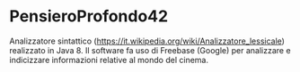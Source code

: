 # PensieroProfondo42

Analizzatore sintattico (https://it.wikipedia.org/wiki/Analizzatore_lessicale) realizzato in Java 8. Il software fa uso di Freebase (Google) per analizzare e indicizzare informazioni relative al mondo del cinema.
